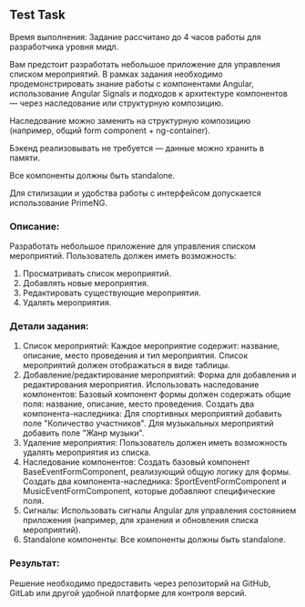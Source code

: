 ## Test Task

Время выполнения: Задание рассчитано до 4 часов работы для разработчика уровня мидл.

Вам предстоит разработать небольшое приложение для управления списком мероприятий. В рамках задания необходимо продемонстрировать знание работы с компонентами Angular, использование Angular Signals и подходов к архитектуре компонентов — через наследование или структурную композицию.

Наследование можно заменить на структурную композицию (например, общий form component + ng-container).

Бэкенд реализовывать не требуется — данные можно хранить в памяти.

Все компоненты должны быть standalone.

Для стилизации и удобства работы с интерфейсом допускается использование PrimeNG.

### Описание:
Разработать небольшое приложение для управления списком мероприятий. Пользователь должен иметь возможность:
1. Просматривать список мероприятий.
2. Добавлять новые мероприятия.
3. Редактировать существующие мероприятия.
4. Удалять мероприятия.

### Детали задания:
1. Список мероприятий:
Каждое мероприятие содержит: название, описание, место проведения и тип мероприятия.
Список мероприятий должен отображаться в виде таблицы.
2. Добавление/редактирование мероприятий:
Форма для добавления и редактирования мероприятия.
Использовать наследование компонентов:
Базовый компонент формы должен содержать общие поля: название, описание, место проведения.
Создать два компонента-наследника:
Для спортивных мероприятий добавить поле "Количество участников".
Для музыкальных мероприятий добавить поле "Жанр музыки".
3. Удаление мероприятия:
Пользователь должен иметь возможность удалять мероприятия из списка.
4. Наследование компонентов:
Создать базовый компонент BaseEventFormComponent, реализующий общую логику для формы.
Создать два компонента-наследника: SportEventFormComponent и MusicEventFormComponent, которые добавляют специфические поля.
5. Сигналы:
Использовать сигналы Angular для управления состоянием приложения (например, для хранения и обновления списка мероприятий).
6. Standalone компоненты:
Все компоненты должны быть standalone.
### Результат:
Решение необходимо предоставить через репозиторий на GitHub, GitLab или другой удобной платформе для контроля версий.


